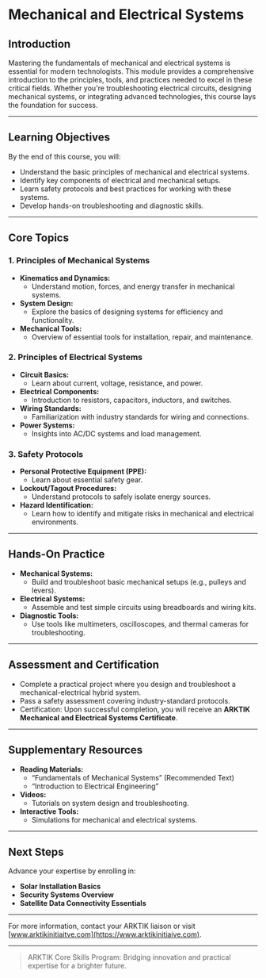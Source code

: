 # **Mechanical and Electrical Systems**

## **Introduction**
Mastering the fundamentals of mechanical and electrical systems is essential for modern technologists. This module provides a comprehensive introduction to the principles, tools, and practices needed to excel in these critical fields. Whether you're troubleshooting electrical circuits, designing mechanical systems, or integrating advanced technologies, this course lays the foundation for success.

---

## **Learning Objectives**
By the end of this course, you will:
- Understand the basic principles of mechanical and electrical systems.
- Identify key components of electrical and mechanical setups.
- Learn safety protocols and best practices for working with these systems.
- Develop hands-on troubleshooting and diagnostic skills.

---

## **Core Topics**

### **1. Principles of Mechanical Systems**
- **Kinematics and Dynamics:**
  - Understand motion, forces, and energy transfer in mechanical systems.
- **System Design:**
  - Explore the basics of designing systems for efficiency and functionality.
- **Mechanical Tools:**
  - Overview of essential tools for installation, repair, and maintenance.

### **2. Principles of Electrical Systems**
- **Circuit Basics:**
  - Learn about current, voltage, resistance, and power.
- **Electrical Components:**
  - Introduction to resistors, capacitors, inductors, and switches.
- **Wiring Standards:**
  - Familiarization with industry standards for wiring and connections.
- **Power Systems:**
  - Insights into AC/DC systems and load management.

### **3. Safety Protocols**
- **Personal Protective Equipment (PPE):**
  - Learn about essential safety gear.
- **Lockout/Tagout Procedures:**
  - Understand protocols to safely isolate energy sources.
- **Hazard Identification:**
  - Learn how to identify and mitigate risks in mechanical and electrical environments.

---

## **Hands-On Practice**
- **Mechanical Systems:**
  - Build and troubleshoot basic mechanical setups (e.g., pulleys and levers).
- **Electrical Systems:**
  - Assemble and test simple circuits using breadboards and wiring kits.
- **Diagnostic Tools:**
  - Use tools like multimeters, oscilloscopes, and thermal cameras for troubleshooting.

---

## **Assessment and Certification**
- Complete a practical project where you design and troubleshoot a mechanical-electrical hybrid system.
- Pass a safety assessment covering industry-standard protocols.
- Certification: Upon successful completion, you will receive an **ARKTIK Mechanical and Electrical Systems Certificate**.

---

## **Supplementary Resources**
- **Reading Materials:**
  - “Fundamentals of Mechanical Systems” (Recommended Text)
  - “Introduction to Electrical Engineering”
- **Videos:**
  - Tutorials on system design and troubleshooting.
- **Interactive Tools:**
  - Simulations for mechanical and electrical systems.

---

## **Next Steps**
Advance your expertise by enrolling in:
- **Solar Installation Basics**
- **Security Systems Overview**
- **Satellite Data Connectivity Essentials**

---

For more information, contact your ARKTIK liaison or visit [www.arktikinitiaitve.com](https://www.arktikinitiaive.com).

---

> ARKTIK Core Skills Program: Bridging innovation and practical expertise for a brighter future.
